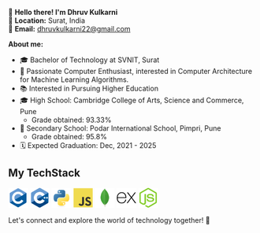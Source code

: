 
👋 **Hello there! I'm Dhruv Kulkarni**  
📍 **Location:** Surat, India  
📧 **Email:** dhruvkulkarni22@gmail.com  



**About me:**
- 🎓 Bachelor of Technology at SVNIT, Surat
- 🧠 Passionate Computer Enthusiast, interested in Computer Architecture for Machine Learning Algorithms.
- 📚 Interested in Pursuing Higher Education
- 🎓 High School: Cambridge College of Arts, Science and Commerce, Pune
  - Grade obtained: 93.33%
- 🏫 Secondary School: Podar International School, Pimpri, Pune
  - Grade obtained: 95.8%
- 🗓️ Expected Graduation: Dec, 2021 - 2025

## My TechStack
<p align="left">
  <img src="https://raw.githubusercontent.com/devicons/devicon/master/icons/c/c-original.svg" alt="c" width="40" height="40"/>
  <img src="https://raw.githubusercontent.com/devicons/devicon/master/icons/cplusplus/cplusplus-original.svg" alt="cplusplus" width="40" height="40"/>
  <img src="https://raw.githubusercontent.com/devicons/devicon/master/icons/python/python-original.svg" alt="python" width="40" height="40"/>
  <img src="https://raw.githubusercontent.com/devicons/devicon/master/icons/javascript/javascript-original.svg" alt="javascript" width="40" height="40"/>
  <img src="https://raw.githubusercontent.com/devicons/devicon/master/icons/mongodb/mongodb-original.svg" alt="mongodb" width="40" height="40"/>
  <img src="https://raw.githubusercontent.com/devicons/devicon/master/icons/express/express-original.svg" alt="express" width="40" height="40"/>
  <img src="https://raw.githubusercontent.com/devicons/devicon/master/icons/nodejs/nodejs-original.svg" alt="nodejs" width="40" height="40"/>
</p>
Let's connect and explore the world of technology together! 🚀
